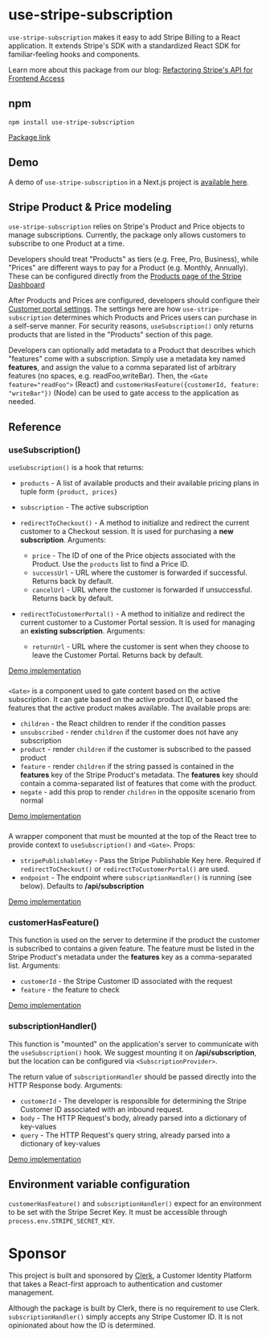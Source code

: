 # use-stripe-subscription

`use-stripe-subscription` makes it easy to add Stripe Billing to a React application. It extends Stripe's SDK with a standardized React SDK for familiar-feeling hooks and components.

Learn more about this package from our blog: [Refactoring Stripe's API for Frontend Access](https://clerk.dev/blog/refactoring-stripes-api-for-frontend-access)

## npm

```
npm install use-stripe-subscription
```

[Package link](https://www.npmjs.com/package/use-stripe-subscription)

## Demo

A demo of `use-stripe-subscription` in a Next.js project is [available here](https://github.com/clerkinc/use-stripe-subscription-demo).

## Stripe Product & Price modeling

`use-stripe-subscription` relies on Stripe's Product and Price objects to manage subscriptions. Currently, the package only allows customers to subscribe to one Product at a time.

Developers should treat "Products" as tiers (e.g. Free, Pro, Business), while "Prices" are different ways to pay for a Product (e.g. Monthly, Annually). These can be configured directly from the [Products page of the Stripe Dashboard](https://dashboard.stripe.com/test/products?active=true)

After Products and Prices are configured, developers should configure their [Customer portal settings](https://dashboard.stripe.com/test/settings/billing/portal). The settings here are how `use-stripe-subscription` determines which Products and Prices users can purchase in a self-serve manner. For security reasons, `useSubscription()` only returns products that are listed in the "Products" section of this page.

Developers can optionally add metadata to a Product that describes which "features" come with a subscription. Simply use a metadata key named **features**, and assign the value to a comma separated list of arbitrary features (no spaces, e.g. readFoo,writeBar). Then, the `<Gate feature="readFoo">` (React) and `customerHasFeature({customerId, feature: "writeBar"})` (Node) can be used to gate access to the application as needed.

## Reference

### useSubscription()

`useSubscription()` is a hook that returns:

- `products` - A list of available products and their available pricing plans in tuple form `{product, prices}`
- `subscription` - The active subscription
- `redirectToCheckout()` - A method to initialize and redirect the current customer to a Checkout session. It is used for purchasing a **new subscription**. Arguments:

  - `price` - The ID of one of the Price objects associated with the Product. Use the `products` list to find a Price ID.
  - `successUrl` - URL where the customer is forwarded if successful. Returns back by default.
  - `cancelUrl` - URL where the customer is forwarded if unsuccessful. Returns back by default.

- `redirectToCustomerPortal()` - A method to initialize and redirect the current customer to a Customer Portal session. It is used for managing an **existing subscription**. Arguments:
  - `returnUrl` - URL where the customer is sent when they choose to leave the Customer Portal. Returns back by default.

[Demo implementation](https://github.com/clerkinc/use-stripe-subscription-demo/blob/main/pages/index.tsx)

### <Gate>

`<Gate>` is a component used to gate content based on the active subscription. It can gate based on the active product ID, or based the features that the active product makes available. The available props are:

- `children` - the React children to render if the condition passes
- `unsubscribed` - render `children` if the customer does not have any subscription
- `product` - render `children` if the customer is subscribed to the passed product
- `feature` - render `children` if the string passed is contained in the **features** key of the Stripe Product's metadata. The **features** key should contain a comma-separated list of features that come with the product.
- `negate` - add this prop to render `children` in the opposite scenario from normal

[Demo implementation](https://github.com/clerkinc/use-stripe-subscription-demo/blob/main/pages/index.tsx)

### <SubscriptionProvider>

A wrapper component that must be mounted at the top of the React tree to provide context to `useSubscription()` and `<Gate>`. Props:

- `stripePublishableKey` - Pass the Stripe Publishable Key here. Required if `redirectToCheckout()` or `redirectToCustomerPortal()` are used.
- `endpoint` - The endpoint where `subscriptionHandler()` is running (see below). Defaults to **/api/subscription**

[Demo implementation](https://github.com/clerkinc/use-stripe-subscription-demo/blob/main/pages/_app.js)

### customerHasFeature()

This function is used on the server to determine if the product the customer is subscribed to contains a given feature. The feature must be listed in the Stripe Product's metadata under the **features** key as a comma-separated list. Arguments:

- `customerId` - the Stripe Customer ID associated with the request
- `feature` - the feature to check

[Demo implementation](https://github.com/clerkinc/use-stripe-subscription-demo/blob/main/pages/api/tryFeature1.ts)

### subscriptionHandler()

This function is "mounted" on the application's server to communicate with the `useSubscription()` hook. We suggest mounting it on **/api/subscription**, but the location can be configured via `<SubscriptionProvider>`.

The return value of `subscriptionHandler` should be passed directly into the HTTP Response body. Arguments:

- `customerId` - The developer is responsible for determining the Stripe Customer ID associated with an inbound request.
- `body` - The HTTP Request's body, already parsed into a dictionary of key-values
- `query` - The HTTP Request's query string, already parsed into a dictionary of key-values

[Demo implementation](https://github.com/clerkinc/use-stripe-subscription-demo/blob/main/pages/api/subscription.ts)

## Environment variable configuration

`customerHasFeature()` and `subscriptionHandler()` expect for an environment to be set with the Stripe Secret Key. It must be accessible through `process.env.STRIPE_SECRET_KEY`.

# Sponsor

This project is built and sponsored by [Clerk](https://clerk.dev), a Customer Identity Platform that takes a React-first approach to authentication and customer management.

Although the package is built by Clerk, there is no requirement to use Clerk. `subscriptionHandler()` simply accepts any Stripe Customer ID. It is not opinionated about how the ID is determined.
